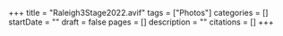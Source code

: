 +++
title = "Raleigh3Stage2022.avif"
tags = ["Photos"]
categories = []
startDate = ""
draft = false
pages = []
description = ""
citations = []
+++
